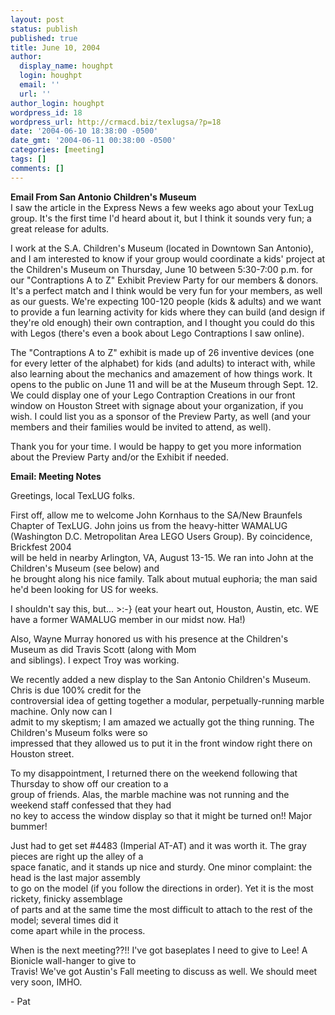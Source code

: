 ```yaml
---
layout: post
status: publish
published: true
title: June 10, 2004
author:
  display_name: houghpt
  login: houghpt
  email: ''
  url: ''
author_login: houghpt
wordpress_id: 18
wordpress_url: http://crmacd.biz/texlugsa/?p=18
date: '2004-06-10 18:38:00 -0500'
date_gmt: '2004-06-11 00:38:00 -0500'
categories: [meeting]
tags: []
comments: []
---
```

<p><strong>Email From San Antonio Children's Museum</strong><br />
I saw the article in the Express News a few weeks ago about your TexLug group. It's the first time I'd heard about it, but I think it sounds very fun; a great release for adults.</p>
<p>I work at the S.A. Children's Museum (located in Downtown San Antonio), and I am interested to know if your group would coordinate a kids' project at the Children's Museum on Thursday, June 10 between 5:30-7:00 p.m. for our "Contraptions A to Z" Exhibit Preview Party for our members & donors. It's a perfect match and I think would be very fun for your members, as well as our guests.  We're expecting 100-120 people (kids & adults) and we want to provide a fun learning activity for kids where they can build (and design if they're old enough) their own contraption, and I thought you could do this with Legos (there's even a book about Lego Contraptions I saw online).</p>
<p>The "Contraptions A to Z" exhibit is made up of 26 inventive devices (one for every letter of the alphabet) for kids (and adults) to interact with, while also learning about the mechanics and amazement of how things work. It opens to the public on June 11 and will be at the Museum through Sept. 12. We could display one of your Lego Contraption Creations in our front<br />
window on Houston Street with signage about your organization, if you wish. I could list you as a sponsor of the Preview Party, as well (and your members and their families would be invited to attend, as well).</p>
<p>Thank you for your time. I would be happy to get you more information about the Preview Party and/or the Exhibit if needed.</p>
<p><strong>Email: Meeting Notes</strong></p>
<p>Greetings, local TexLUG folks.</p>
<p>First off, allow me to welcome John Kornhaus to the SA/New Braunfels Chapter of TexLUG. John joins us from the heavy-hitter WAMALUG (Washington D.C. Metropolitan Area LEGO Users Group). By coincidence, Brickfest 2004<br />
will be held in nearby Arlington, VA, August 13-15. We ran into John at the Children's Museum (see below) and<br />
he brought along his nice family. Talk about mutual euphoria; the man said he'd been looking for US for weeks.</p>
<p>I shouldn't say this, but... >:-}  (eat your heart out, Houston, Austin, etc. WE have a former WAMALUG member in our midst now. Ha!)</p>
<p>Also, Wayne Murray honored us with his presence at the Children's Museum as did Travis Scott (along with Mom<br />
and siblings). I expect Troy was working.</p>
<p>We recently added a new display to the San Antonio Children's Museum. Chris is due 100% credit for the<br />
controversial idea of getting together a modular, perpetually-running marble machine. Only now can I<br />
admit to my skeptism; I am amazed we actually got the thing running. The Children's Museum folks were so<br />
impressed that they allowed us to put it in the front window right there on Houston street.</p>
<p>To my disappointment, I returned there on the weekend following that Thursday to show off our creation to a<br />
group of friends. Alas, the marble machine was not running and the weekend staff confessed that they had<br />
no key to access the window display so that it might be turned on!! Major bummer!</p>
<p>Just had to get set #4483 (Imperial AT-AT) and it was worth it. The gray pieces are right up the alley of a<br />
space fanatic, and it stands up nice and sturdy. One minor complaint: the head is the last major assembly<br />
to go on the model (if you follow the directions in order). Yet it is the most rickety, finicky assemblage<br />
of parts and at the same time the most difficult to attach to the rest of the model; several times did it<br />
come apart while in the process.</p>
<p>When is the next meeting??!! I've got baseplates I need to give to Lee! A Bionicle wall-hanger to give to<br />
Travis! We've got Austin's Fall meeting to discuss as well. We should meet very soon, IMHO.</p>
<p>- Pat</p>
